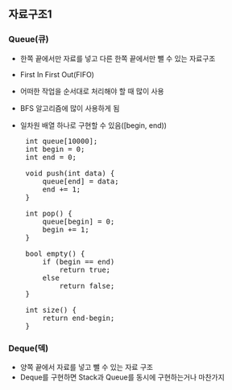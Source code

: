 ## 자료구조1
### Queue(큐)
*  한쪽 끝에서만 자료를 넣고 다른 한쪽 끝에서만 뺄 수 있는 자료구조
* First In First Out(FIFO)
* 어떠한 작업을 순서대로 처리해야 할 때 많이 사용
* BFS 알고리즘에 많이 사용하게 됨 

* 일차원 배열 하나로 구현할 수 있음([begin, end))
<pre>
	int queue[10000];
	int begin = 0;
	int end = 0;

	void push(int data) {
		queue[end] = data;
		end += 1;
	}
	
	int pop() {
		queue[begin] = 0;
		begin += 1;
	}

	bool empty() {
		if (begin == end)
			return true;
		else
			return false;
	}

	int size() {
		return end-begin;
	}
</pre>

### Deque(덱)
* 양쪽 끝에서 자료를 넣고 뺄 수 있는 자료 구조
* Deque를 구현하면 Stack과 Queue를 동시에 구현하는거나 마찬가지
